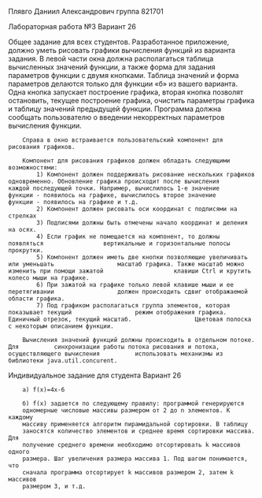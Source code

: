 Плявго Даниил Александрович
группа 821701

Лабораторная работа №3
Вариант 26

Общее задание для всех студентов.
		Разработанное приложение, должно уметь рисовать графики вычисления функций из 			варианта задания. В левой части окна должна располагаться таблица вычисленных 			значений функции, а также форма для задания параметров функции с двумя кнопками. 			Таблица значений и форма параметров делаются только для функции «б» из вашего 			варианта. Одна кнопка запускает построение графика, вторая кнопка позволят 			остановить, текущее построение графика, очистить параметры графика и таблицу 			значений предыдущей функции. Программа должна сообщать пользователю о введении 			некорректных параметров вычисления функции.

		Справа в окно встраивается пользовательский компонент для рисования графиков.

		Компонент для рисования графиков должен обладать следующими возможностями:
			1) Компонент должен поддерживать рисование нескольких графиков 					одновременно. Обновление графика происходит после вычисления 					каждой последующей точки. Например, вычислилось 1-е значение 					функции - появилось на графике, вычислилось второе значение 					функции - появилось на графике и т.д.
			2) Компонент должен рисовать оси координат с подписями на стрелках
			3) Подписями должны быть отмечены начало координат и деления на осях.
			4) Если график не помещается на компонент, то должны появляться 				вертикальные и горизонтальные полосы прокрутки. 
			5) Компонент должен иметь две кнопки позволяющие увеличивать или уменьшать 					масштаб графика. Также масштаб можно изменить при помощи зажатой 					клавиши Ctrl и крутить колесо мыши на графике.
			6) При зажатой на графике только левой клавише мыши и ее перетягивании 					должен происходить сдвиг отображаемой области графика.
			7) Под графиком располагаться группа элементов, которая показывает текущий 					режим отображения графика. Единичный отрезок, текущий масштаб. 					Цветовая полоска с некоторым описанием функции. 

		Вычисления значений функций должны происходить в отдельном потоке. Для 			синхронизации работы потока рисования и потока, осуществляющего вычисления 			использовать механизмы из библиотеки java.util.concurent.

Индивидуальное задание для студента
	Вариант 26

		а) f(x)=4x-6

		б) f(x) задается по следующему правилу: программой генерируются
		одномерные числовые массивы размером от 2 до n элементов. К каждому
		массиву применяется алгоритм пирамидальной сортировки. В таблицу
		заносятся количество элементов и среднее время сортировки массива. Для
		получение среднего времени необходимо отсортировать k массивов одного
		размера. Шаг увеличения размера массива 1. Под шагом понимается, что
		сначала программа отсортирует k массивов размером 2, затем k массивов
		размером 3, и т.д.

